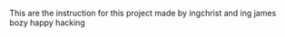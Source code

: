 This are the instruction for this project made by ingchrist and ing james bozy
happy hacking    



